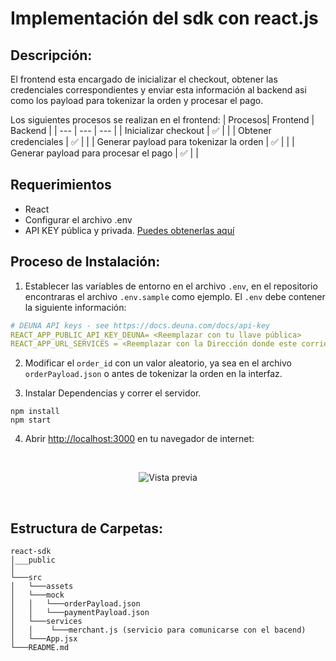 # Implementación del sdk con react.js

## Descripción:
El frontend esta encargado de inicializar el checkout, obtener las credenciales correspondientes y enviar esta información al backend asi como los payload para tokenizar la orden y procesar el pago.

Los siguientes procesos se realizan en el frontend:
| Procesos| Frontend | Backend |
| --- | --- | --- |
| Inicializar checkout |  ✅  |  |
| Obtener credenciales |  ✅  |  |
| Generar payload para tokenizar la orden |  ✅  |  |
| Generar payload para procesar el pago |  ✅  |  |

## Requerimientos

- React
- Configurar el archivo .env 
- API KEY pública y privada. [Puedes obtenerlas aquí ](https://docs.deuna.com/v2.0/docs/api-key)

## Proceso de Instalación:

1. Establecer las variables de entorno en el archivo `.env`, en el repositorio encontraras el archivo `.env.sample` como ejemplo. El `.env` debe contener la siguiente información:

```yaml
# DEUNA API keys - see https://docs.deuna.com/docs/api-key
REACT_APP_PUBLIC_API_KEY_DEUNA= <Reemplazar con tu llave pública>
REACT_APP_URL_SERVICES = <Reemplazar con la Dirección donde este corriendo tu servico de backend ejemplo https://localhost:3001>
```

2. Modificar el `order_id`  con un valor aleatorio, ya sea en el archivo `orderPayload.json` o antes de tokenizar la orden en la interfaz. 

3. Instalar Dependencias y correr el servidor.

```
npm install
npm start
```

4. Abrir [http://localhost:3000](http://localhost:3000) en tu navegador de internet:

<br />
<p align="center">
    <img src="https://user-images.githubusercontent.com/6935006/203172738-ef8e8a60-73a7-4cb6-bf45-2bffd3310cc2.png"  alt="Vista previa" />
</p>
<br />

## Estructura de Carpetas:
```
react-sdk
│___public
│
└───src
│   └───assets 
│   └───mock
│   │   └───orderPayload.json
│   │   └───paymentPayload.json 
│   └───services
│   │    └───merchant.js (servicio para comunicarse con el bacend) 
│   └───App.jsx 
└───README.md
```
